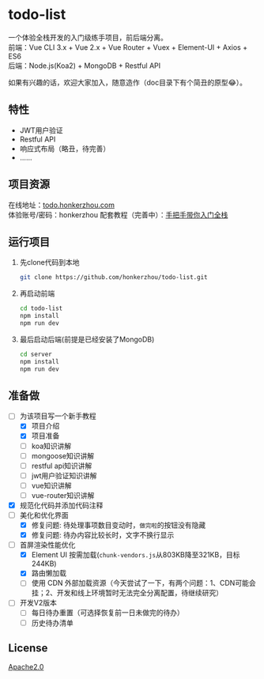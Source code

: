 # todo-list
一个体验全栈开发的入门级练手项目，前后端分离。  
前端：Vue CLI 3.x + Vue 2.x + Vue Router + Vuex + Element-UI + Axios + ES6  
后端：Node.js(Koa2) + MongoDB + Restful API  


如果有兴趣的话，欢迎大家加入，随意造作（doc目录下有个简丑的原型:joy:）。
## 特性
- JWT用户验证
- Restful API
- 响应式布局（略丑，待完善）
- ......
## 项目资源
在线地址：[todo.honkerzhou.com](http://todo.honkerzhou.com)  
体验账号/密码：honkerzhou
配套教程（完善中）：[手把手带你入门全栈](https://honkerzhou.com/tutorial/todo-list/)
## 运行项目
1. 先clone代码到本地
    ```sh
    git clone https://github.com/honkerzhou/todo-list.git
    ```
2. 再启动前端
    ```sh
    cd todo-list
    npm install
    npm run dev
    ```
3. 最后启动后端(前提是已经安装了MongoDB)
    ```sh
    cd server
    npm install
    npm run dev
    ```
## 准备做
- [ ] 为该项目写一个新手教程
  - [x] 项目介绍
  - [x] 项目准备
  - [ ] koa知识讲解
  - [ ] mongoose知识讲解
  - [ ] restful api知识讲解
  - [ ] jwt用户验证知识讲解
  - [ ] vue知识讲解
  - [ ] vue-router知识讲解
- [x] 规范化代码并添加代码注释
- [ ] 美化和优化界面
  - [x] 修复问题: 待处理事项数目变动时，`做完啦`的按钮没有隐藏
  - [x] 修复问题: 待办内容比较长时，文字不换行显示
- [ ] 首屏渲染性能优化
  - [x] Element UI 按需加载(`chunk-vendors.js`从803KB降至321KB，目标244KB)
  - [x] 路由懒加载
  - [ ] 使用 CDN 外部加载资源（今天尝试了一下，有两个问题：1、CDN可能会挂；2、开发和线上环境暂时无法完全分离配置，待继续研究）
- [ ] 开发V2版本
  - [ ] 每日待办重置（可选择恢复前一日未做完的待办）
  - [ ] 历史待办清单
## License
[Apache2.0](./LICENSE)


